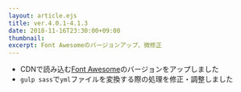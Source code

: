 ```yaml
---
layout: article.ejs
title: ver.4.0.1-4.1.3
date: 2018-11-16T23:30:00+09:00
thumbnail: 
excerpt: Font Awesomeのバージョンアップ、微修正
---
```


- CDNで読み込む[Font Awesome](https://fontawesome.com/)のバージョンをアップしました
- `gulp sass`で`yml`ファイルを変換する際の処理を修正・調整しました